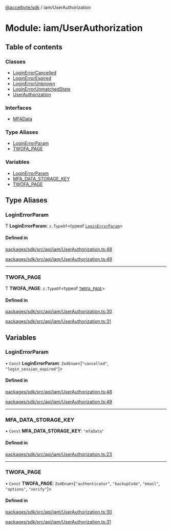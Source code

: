 [@accelbyte/sdk](../README.md) / iam/UserAuthorization

# Module: iam/UserAuthorization

## Table of contents

### Classes

- [LoginErrorCancelled](../classes/iam_UserAuthorization.LoginErrorCancelled.md)
- [LoginErrorExpired](../classes/iam_UserAuthorization.LoginErrorExpired.md)
- [LoginErrorUnknown](../classes/iam_UserAuthorization.LoginErrorUnknown.md)
- [LoginErrorUnmatchedState](../classes/iam_UserAuthorization.LoginErrorUnmatchedState.md)
- [UserAuthorization](../classes/iam_UserAuthorization.UserAuthorization.md)

### Interfaces

- [MFAData](../interfaces/iam_UserAuthorization.MFAData.md)

### Type Aliases

- [LoginErrorParam](iam_UserAuthorization.md#loginerrorparam)
- [TWOFA\_PAGE](iam_UserAuthorization.md#twofa_page)

### Variables

- [LoginErrorParam](iam_UserAuthorization.md#loginerrorparam-1)
- [MFA\_DATA\_STORAGE\_KEY](iam_UserAuthorization.md#mfa_data_storage_key)
- [TWOFA\_PAGE](iam_UserAuthorization.md#twofa_page-1)

## Type Aliases

### LoginErrorParam

Ƭ **LoginErrorParam**: `z.TypeOf`<typeof [`LoginErrorParam`](iam_UserAuthorization.md#loginerrorparam-1)\>

#### Defined in

[packages/sdk/src/api/iam/UserAuthorization.ts:48](https://github.com/AccelByte/accelbyte-web-sdk/blob/57827c8/packages/sdk/src/api/iam/UserAuthorization.ts#L48)

[packages/sdk/src/api/iam/UserAuthorization.ts:49](https://github.com/AccelByte/accelbyte-web-sdk/blob/57827c8/packages/sdk/src/api/iam/UserAuthorization.ts#L49)

___

### TWOFA\_PAGE

Ƭ **TWOFA\_PAGE**: `z.TypeOf`<typeof [`TWOFA_PAGE`](iam_UserAuthorization.md#twofa_page-1)\>

#### Defined in

[packages/sdk/src/api/iam/UserAuthorization.ts:30](https://github.com/AccelByte/accelbyte-web-sdk/blob/57827c8/packages/sdk/src/api/iam/UserAuthorization.ts#L30)

[packages/sdk/src/api/iam/UserAuthorization.ts:31](https://github.com/AccelByte/accelbyte-web-sdk/blob/57827c8/packages/sdk/src/api/iam/UserAuthorization.ts#L31)

## Variables

### LoginErrorParam

• `Const` **LoginErrorParam**: `ZodEnum`<[``"cancelled"``, ``"login_session_expired"``]\>

#### Defined in

[packages/sdk/src/api/iam/UserAuthorization.ts:48](https://github.com/AccelByte/accelbyte-web-sdk/blob/57827c8/packages/sdk/src/api/iam/UserAuthorization.ts#L48)

[packages/sdk/src/api/iam/UserAuthorization.ts:49](https://github.com/AccelByte/accelbyte-web-sdk/blob/57827c8/packages/sdk/src/api/iam/UserAuthorization.ts#L49)

___

### MFA\_DATA\_STORAGE\_KEY

• `Const` **MFA\_DATA\_STORAGE\_KEY**: ``"mfaData"``

#### Defined in

[packages/sdk/src/api/iam/UserAuthorization.ts:23](https://github.com/AccelByte/accelbyte-web-sdk/blob/57827c8/packages/sdk/src/api/iam/UserAuthorization.ts#L23)

___

### TWOFA\_PAGE

• `Const` **TWOFA\_PAGE**: `ZodEnum`<[``"authenticator"``, ``"backupCode"``, ``"email"``, ``"options"``, ``"verify"``]\>

#### Defined in

[packages/sdk/src/api/iam/UserAuthorization.ts:30](https://github.com/AccelByte/accelbyte-web-sdk/blob/57827c8/packages/sdk/src/api/iam/UserAuthorization.ts#L30)

[packages/sdk/src/api/iam/UserAuthorization.ts:31](https://github.com/AccelByte/accelbyte-web-sdk/blob/57827c8/packages/sdk/src/api/iam/UserAuthorization.ts#L31)
